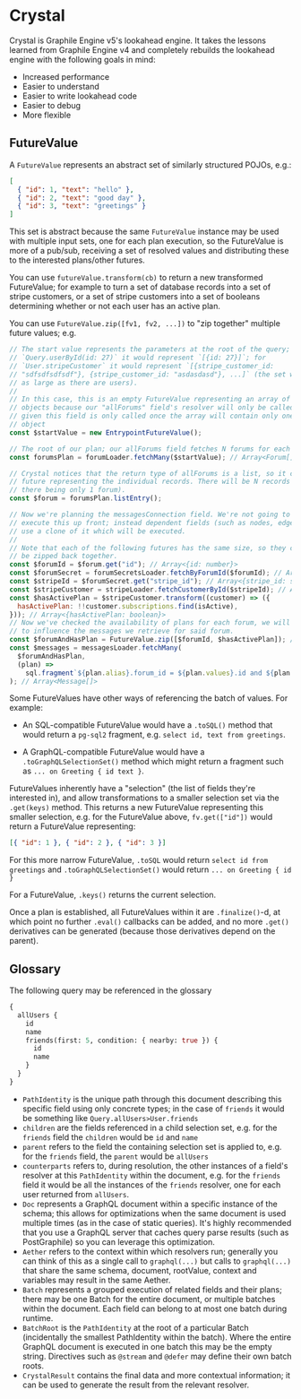 # Crystal

Crystal is Graphile Engine v5's lookahead engine. It takes the lessons learned
from Graphile Engine v4 and completely rebuilds the lookahead engine with the
following goals in mind:

- Increased performance
- Easier to understand
- Easier to write lookahead code
- Easier to debug
- More flexible

## FutureValue

A `FutureValue` represents an abstract set of similarly structured POJOs, e.g.:

```json
[
  { "id": 1, "text": "hello" },
  { "id": 2, "text": "good day" },
  { "id": 3, "text": "greetings" }
]
```

This set is abstract because the same `FutureValue` instance may be used with
multiple input sets, one for each plan execution, so the FutureValue is more of
a pub/sub, receiving a set of resolved values and distributing these to the
interested plans/other futures.

<!-- Every FutureValue has an `.eval(cb)` function which will call the callback when
a set of values is available; but  -->

You can use `futureValue.transform(cb)` to return a new transformed FutureValue;
for example to turn a set of database records into a set of stripe customers, or
a set of stripe customers into a set of booleans determining whether or not each
user has an active plan.

You can use `FutureValue.zip([fv1, fv2, ...])` to "zip together" multiple future
values; e.g.

```js
// The start value represents the parameters at the root of the query; e.g. for
// `Query.userById(id: 27)` it would represent `[{id: 27}]`; for
// `User.stripeCustomer` it would represent `[{stripe_customer_id:
// "sdfsdfsdfsdf"}, {stripe_customer_id: "asdasdasd"}, ...]` (the set would be
// as large as there are users).
//
// In this case, this is an empty FutureValue representing an array of empty
// objects because our "allForums" field's resolver will only be called once;
// given this field is only called once the array will contain only one empty
// object
const $startValue = new EntrypointFutureValue();

// The root of our plan; our allForums field fetches N forums for each call:
const forumsPlan = forumLoader.fetchMany($startValue); // Array<Forum[]>

// Crystal notices that the return type of allForums is a list, so it creates a
// future representing the individual records. There will be N records (despite
// there being only 1 forum).
const $forum = forumsPlan.listEntry();

// Now we're planning the messagesConnection field. We're not going to actually
// execute this up front; instead dependent fields (such as nodes, edges) may
// use a clone of it which will be executed.
//
// Note that each of the following futures has the same size, so they can later
// be zipped back together.
const $forumId = $forum.get("id"); // Array<{id: number}>
const $forumSecret = forumSecretsLoader.fetchByForumId($forumId); // Array<ForumSecret>
const $stripeId = $forumSecret.get("stripe_id"); // Array<{stripe_id: string}>
const $stripeCustomer = stripeLoader.fetchCustomerById($stripeId); // Array<{customer: StripeCustomer }>
const $hasActivePlan = $stripeCustomer.transform((customer) => ({
  hasActivePlan: !!customer.subscriptions.find(isActive),
})); // Array<{hasActivePlan: boolean}>
// Now we've checked the availability of plans for each forum, we will use that
// to influence the messages we retrieve for said forum.
const $forumAndHasPlan = FutureValue.zip([$forumId, $hasActivePlan]); // Array<{id: number, hasActivePlan: boolean}>
const $messages = messagesLoader.fetchMany(
  $forumAndHasPlan,
  (plan) =>
    sql.fragment`${plan.alias}.forum_id = ${plan.values}.id and ${plan.values}."hasActivePlan" is true`,
); // Array<Message[]>
```

Some FutureValues have other ways of referencing the batch of values. For
example:

- An SQL-compatible FutureValue would have a `.toSQL()` method that would return
  a `pg-sql2` fragment, e.g. `select id, text from greetings`.

- A GraphQL-compatible FutureValue would have a `.toGraphQLSelectionSet()`
  method which might return a fragment such as `... on Greeting { id text }`.

FutureValues inherently have a "selection" (the list of fields they're
interested in), and allow transformations to a smaller selection set via the
`.get(keys)` method. This returns a new FutureValue representing this smaller
selection, e.g. for the FutureValue above, `fv.get(["id"])` would return a
FutureValue representing:

```json
[{ "id": 1 }, { "id": 2 }, { "id": 3 }]
```

For this more narrow FutureValue, `.toSQL` would return
`select id from greetings` and `.toGraphQLSelectionSet()` would return
`... on Greeting { id }`

For a FutureValue, `.keys()` returns the current selection.

Once a plan is established, all FutureValues within it are `.finalize()`-d, at
which point no further `.eval()` callbacks can be added, and no more `.get()`
derivatives can be generated (because those derivatives depend on the parent).

## Glossary

The following query may be referenced in the glossary

```graphql
{
  allUsers {
    id
    name
    friends(first: 5, condition: { nearby: true }) {
      id
      name
    }
  }
}
```

- `PathIdentity` is the unique path through this document describing this
  specific field using only concrete types; in the case of `friends` it would be
  something like `Query.allUsers>User.friends`
- `children` are the fields referenced in a child selection set, e.g. for the
  `friends` field the `children` would be `id` and `name`
- `parent` refers to the field the containing selection set is applied to, e.g.
  for the `friends` field, the `parent` would be `allUsers`
- `counterparts` refers to, during resolution, the other instances of a field's
  resolver at this `PathIdentity` within the document, e.g. for the `friends`
  field it would be all the instances of the `friends` resolver, one for each
  user returned from `allUsers`.
- `Doc` represents a GraphQL document within a specific instance of the schema;
  this allows for optimizations when the same document is used multiple times
  (as in the case of static queries). It's highly recommended that you use a
  GraphQL server that caches query parse results (such as PostGraphile) so you
  can leverage this optimization.
- `Aether` refers to the context within which resolvers run; generally you can
  think of this as a single call to `graphql(...)` but calls to `graphql(...)`
  that share the same schema, document, rootValue, context and variables may
  result in the same Aether.
- `Batch` represents a grouped execution of related fields and their plans;
  there may be one Batch for the entire document, or multiple batches within the
  document. Each field can belong to at most one batch during runtime.
- `BatchRoot` is the `PathIdentity` at the root of a particular Batch
  (incidentally the smallest PathIdentity within the batch). Where the entire
  GraphQL document is executed in one batch this may be the empty string.
  Directives such as `@stream` and `@defer` may define their own batch roots.
- `CrystalResult` contains the final data and more contextual information; it
  can be used to generate the result from the relevant resolver.
